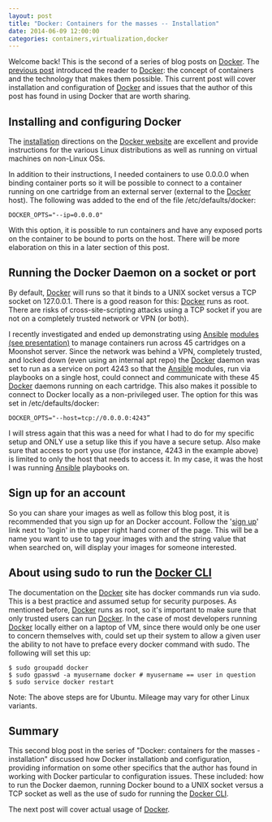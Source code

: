 ```yaml
---
layout: post
title: "Docker: Containers for the masses -- Installation"
date: 2014-06-09 12:00:00
categories: containers,virtualization,docker
---
```


Welcome back! This is the second of a series of blog posts on [Docker][Docker]. The [previous post][docker_intro] introduced the reader to [Docker][Docker]: the concept of containers and the technology that makes them possible. This current post will cover installation and configuration of [Docker][Docker] and issues that the author of this post has found in using Docker that are worth sharing.


## Installing and configuring Docker

The [installation][docker_install] directions on the [Docker website][Docker] are excellent and provide instructions for the various Linux distributions as well as running on virtual machines on non-Linux OSs.

In addition to their instructions, I needed containers to use 0.0.0.0 when binding container ports so it will be possible to connect to a container running on one cartridge from an external server (external to the [Docker][Docker] host). The following was added to the end of the file /etc/defaults/docker:

    DOCKER_OPTS="--ip=0.0.0.0"

With this option, it is possible to run containers and have any exposed ports on the container to be bound to ports on the host. There will be more elaboration on this in a later section of this post.


## Running the Docker Daemon on a socket or port

By default, [Docker][Docker] will runs so that it binds to a UNIX socket versus a TCP socket on 127.0.0.1. There is a good reason for this: [Docker][Docker] runs as root. There are risks of cross-site-scripting attacks using a TCP socket if you are not on a completely trusted network or VPN (or both).

I recently investigated and ended up demonstrating using [Ansible][Ansible] [modules (see presentation)][ansible_docker_presentation] to manage containers run across 45 cartridges on a Moonshot server. Since the network was behind a VPN, completely trusted, and locked down (even using an internal apt repo) the [Docker][Docker] daemon was set to run as a service on port 4243 so that the [Ansible][Ansible] modules, run via playbooks on a single host, could connect and communicate with these 45 [Docker][Docker] daemons running on each cartridge. This also makes it possible to connect to Docker locally as a non-privileged user. The option for this was set in /etc/defaults/docker:

    DOCKER_OPTS="--host=tcp://0.0.0.0:4243”

I will stress again that this was a need for what I had to do for my specific setup and ONLY use a setup like this if you have a secure setup. Also make sure that access to port you use (for instance, 4243 in the example above) is limited to only the host that needs to access it. In my case, it was the host I was running [Ansible][Ansible] playbooks on.


## Sign up for an account

So you can share your images as well as follow this blog post, it is recommended that you sign up for an Docker account. Follow the '[sign up][docker_signup]' link next to 'login' in the upper right hand corner of the page. This will be a name you want to use to tag your images with and the string value that when searched on, will display your images for someone interested.


## About using sudo to run the [Docker CLI][docker_cli]

The documentation on the [Docker][Docker] site has docker commands run via sudo. This is a best practice and assumed setup for security purposes. As mentioned before, [Docker][Docker] runs as root, so it's important to make sure that only trusted users can run [Docker][Docker]. In the case of most developers running [Docker][Docker] locally either on a laptop of VM, since there would only be one user to concern themselves with, could set up their system to allow a given user the ability to not have to preface every docker command with sudo. The following will set this up:

    $ sudo groupadd docker
    $ sudo gpasswd -a myusername docker # myusername == user in question
    $ sudo service docker restart

Note: The above steps are for Ubuntu. Mileage may vary for other Linux variants.


## Summary

This second blog post in the series of "Docker: containers for the masses - installation" discussed how Docker installationb and configuration, providing information on some other specifics that the author has found in working with Docker particular to configuration issues. These included: how to run the Docker daemon, running Docker bound to a UNIX socket versus a TCP socket as well as the use of sudo for running the [Docker CLI][docker_cli]. 

The next post will cover actual usage of [Docker][Docker].




[Docker.inc]: http://docker.com
[Docker]: http://docker.io
[docker_cli]: http://docs.docker.com/reference/commandline/cli/
[docker_intro]: http://patg.net/containers,virtualization,docker/2014/06/05/docker-intro/
[docker_install]: https://docs.docker.com/installation/#installation
[docker_signup]: https://www.docker.io/account/signup/
[kernel_features]: http://www.kbartocha.com/tag/linux-kernel-namespaces/
[cgroups]: https://access.redhat.com/site/documentation/en-US/Red_Hat_Enterprise_Linux/6/html/Resource_Management_Guide/ch01.html
[libcontainer]: http://blog.docker.com/2014/03/docker-0-9-introducing-execution-drivers-and-libcontainer/
[lxc]: https://linuxcontainers.org/
[parallels]: http://www.parallels.com/
[openvz]: http://openvz.org/Main_Page
[freebsd_jail]: http://www.freebsd.org/doc/handbook/jails.html
[dockerfile]: http://docs.docker.io/reference/builder/
[docker_ansible]: http://docs.ansible.com/docker_module.html
[docker_image_ansible]: http://docs.ansible.com/docker_image_module.html
[docker_inventory_ansible]: https://github.com/ansible/ansible/blob/devel/plugins/inventory/docker.yml
[salt_states_dockerio]: http://docs.saltstack.com/en/latest/ref/states/all/salt.states.dockerio.html
[garety-docker]: https://forge.puppetlabs.com/garethr/docker
[chef_docker]: http://www.getchef.com/blog/2014/04/23/chef-docker-automating-container-workflows/
[Ansible]: http://www.ansible.com/home
[SaltStack]: http://www.saltstack.com/
[Puppet]: http://puppetlabs.com/puppet/puppet-enterprise?gclid=CKvX14_85b4CFSgQ7AodhlMAwQ
[Chef]: http://www.getchef.com/chef/
[Solum]: https://wiki.openstack.org/wiki/Solum
[ansible_galaxy]: https://galaxy.ansible.com
[ansible_docker_presentation]: http://www.slideshare.net/PatrickGalbraith/docker-ansible-34909080
[nova_containers_openstack]: http://blog.docker.io/2013/06/openstack-docker-manage-linux-containers-with-nova/
[dockenstack]: https://index.docker.io/u/ewindisch/dockenstack/
[openstack_docker]: https://wiki.openstack.org/wiki/Docker
[openshift]: https://www.openshift.com/?sc_cid=70160000000UJArAAO&gclid=COfd-Oz-5b4CFcHm7AodS1gA7Q
